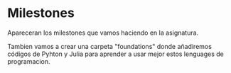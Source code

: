 # Milestones

Apareceran los milestones que vamos haciendo en la asignatura.

Tambien vamos a crear una carpeta "foundations" donde añadiremos códigos de Pyhton y Julia para aprender a usar mejor estos lenguages de programacion.

